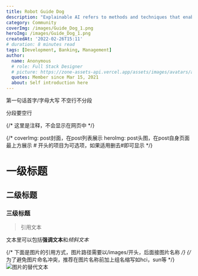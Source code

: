 ```yaml
---
title: Robot Guide Dog
description: "Explainable AI refers to methods and techniques that enable humans."
category: Community
coverImg: /images/Guide_Dog_1.png
heroImg: /images/Guide_Dog_1.png
createdAt: '2022-02-26T15:11'
# duration: 8 minutes read
tags: [Development, Banking, Management]
author:
  name: Anonymous
  # role: Full Stack Designer
  # picture: https://zone-assets-api.vercel.app/assets/images/avatars/avatar_2.jpg
  quotes: Member since Mar 15, 2021
  about: Self introduction here
---
```


第一句话首字/字母大写
不空行不分段

分段要空行

{/* 这里是注释，不会显示在网页中 */}

{/*
coverImg: post封面，在post列表展示
heroImg: post头图，在post自身页面最上方展示
\# 开头的项目为可选项，如果适用删去#即可显示
 */}


# 一级标题

## 二级标题

### 三级标题

> 引用文本

文本里可以包括**强调文本**和*倾斜文本*

{/* 下面是图片的引用方式，图片路径需要以/images/开头，后面接图片名称 */}
{/* 为了避免图片命名冲突，推荐在图片名称前加上组名缩写如hci，sun等 */}
![图片的替代文本](/images/Guide_Dog_1.png)
